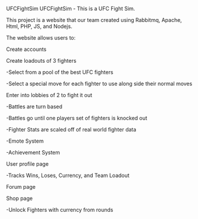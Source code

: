 UFCFightSim
UFCFightSim - This is a UFC Fight Sim.

This project is a website that our team created using Rabbitmq, Apache, Html, PHP, JS, and Nodejs.

The website allows users to:

Create accounts

Create loadouts of 3 fighters

-Select from a pool of the best UFC fighters

-Select a special move for each fighter to use along side their normal moves

Enter into lobbies of 2 to fight it out

-Battles are turn based

-Battles go until one players set of fighters is knocked out

-Fighter Stats are scaled off of real world fighter data

-Emote System

-Achievement System

User profile page

-Tracks Wins, Loses, Currency, and Team Loadout

Forum page

Shop page

-Unlock Fighters with currency from rounds
